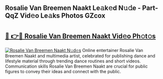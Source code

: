 ## Rosalie Van Breemen Naakt Le𝚊k𝚎d N𝚞𝚍e - Part-QqZ Vid𝚎o Le𝚊ks Photos GZcox

# <h2><a href="http://fb3lilq.evod.top/?m=Rosalie+Van+Breemen+Naakt">🔗 👉🔴 Rosalie Van Breemen Naakt Vid𝚎o Ph𝚘t𝚘s</a></h2>

[![Rosalie Van Breemen Naakt N𝚞d𝚎s](https://i.imgur.com/8V9OHl7.gif)](http://fb3lilq.evod.top/?m=Rosalie+Van+Breemen+Naakt)
Online entertainer Rosalie Van Breemen Naakt and multimedia artist, celebrated for publishing dance and lifestyle material through trending dance routines and short videos. Communication skills Rosalie Van Breemen Naakt are crucial for public figures to convey their ideas and connect with the public. 
